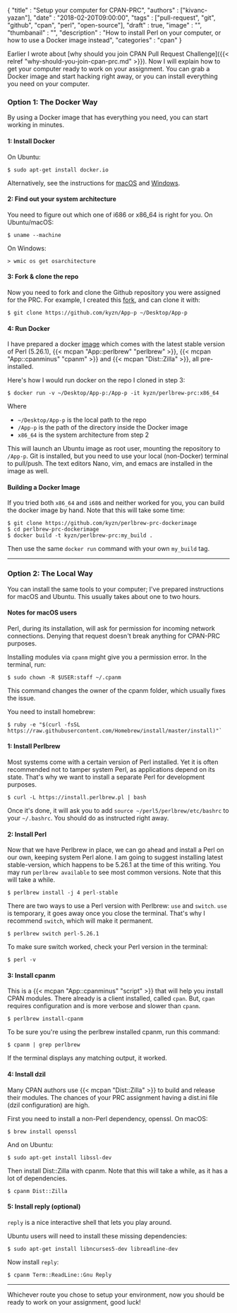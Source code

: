   {
    "title"       : "Setup your computer for CPAN-PRC",
    "authors"     : ["kivanc-yazan"],
    "date"        : "2018-02-20T09:00:00",
    "tags"        : ["pull-request", "git", "github", "cpan", "perl", "open-source"],
    "draft"       : true,
    "image"       : "",
    "thumbanail"  : "",
    "description" : "How to install Perl on your computer, or how to use a Docker image instead",
    "categories"  : "cpan"
  }

Earlier I wrote about [why should you join CPAN Pull Request Challenge]({{< relref "why-should-you-join-cpan-prc.md" >}}). Now I will explain how to get your computer ready to work on your assignment. You can grab a Docker image and start hacking right away, or you can install everything you need on your computer.

### Option 1: The Docker Way

By using a Docker image that has everything you need, you can start working in minutes.

#### 1: Install Docker

On Ubuntu:

    $ sudo apt-get install docker.io

Alternatively, see the instructions for [macOS](https://docs.docker.com/docker-for-mac/install/) and [Windows](https://docs.docker.com/docker-for-windows/install/).

#### 2: Find out your system architecture

You need to figure out which one of i686 or x86_64 is right for you. On Ubuntu/macOS:

    $ uname --machine

On Windows:

    > wmic os get osarchitecture

#### 3: Fork & clone the repo

Now you need to fork and clone the Github repository you were assigned for the PRC. For example, I created this [fork](https://github.com/kyzn/App-p), and can clone it with:

    $ git clone https://github.com/kyzn/App-p ~/Desktop/App-p

#### 4: Run Docker

I have prepared a docker [image](https://github.com/kyzn/perlbrew-prc-dockerimage) which comes with the latest stable version of Perl (5.26.1), {{< mcpan "App::perlbrew" "perlbrew" >}}, {{< mcpan "App::cpanminus" "cpanm" >}} and {{< mcpan "Dist::Zilla" >}}, all pre-installed.

Here's how I would run docker on the repo I cloned in step 3:

    $ docker run -v ~/Desktop/App-p:/App-p -it kyzn/perlbrew-prc:x86_64

Where
  - `~/Desktop/App-p` is the local path to the repo
  - `/App-p` is the path of the directory inside the Docker image
  - `x86_64` is the system architecture from step 2

This will launch an Ubuntu image as root user, mounting the repository to `/App-p`. Git is installed, but you need to use your local (non-Docker) terminal to pull/push. The text editors Nano, vim, and emacs are installed in the image as well.

#### Building a Docker Image

If you tried both `x86_64` and `i686` and neither worked for you, you can build the docker image by hand. Note that this will take some time:

    $ git clone https://github.com/kyzn/perlbrew-prc-dockerimage
    $ cd perlbrew-prc-dockerimage
    $ docker build -t kyzn/perlbrew-prc:my_build .

Then use the same `docker run` command with your own `my_build` tag.

---

### Option 2: The Local Way

You can install the same tools to your computer; I've prepared instructions for macOS and Ubuntu. This usually takes about one to two hours.

#### Notes for macOS users

Perl, during its installation, will ask for permission for incoming network connections. Denying that request doesn't break anything for CPAN-PRC purposes.

Installing modules via `cpanm` might give you a permission error. In the terminal, run:

    $ sudo chown -R $USER:staff ~/.cpanm

This command changes the owner of the cpanm folder, which usually fixes the issue.

You need to install homebrew:

    $ ruby -e "$(curl -fsSL https://raw.githubusercontent.com/Homebrew/install/master/install)"`

#### 1: Install Perlbrew

Most systems come with a certain version of Perl installed. Yet it is often recommended not to tamper system Perl, as applications depend on its state. That's why we want to install a separate Perl for development purposes.

    $ curl -L https://install.perlbrew.pl | bash

Once it's done, it will ask you to add `source ~/perl5/perlbrew/etc/bashrc` to your `~/.bashrc`. You should do as instructed right away.

#### 2: Install Perl

Now that we have Perlbrew in place, we can go ahead and install a Perl on our own, keeping system Perl alone. I am going to suggest installing latest stable-version, which happens to be 5.26.1 at the time of this writing. You may run `perlbrew available` to see most common versions. Note that this will take a while.

    $ perlbrew install -j 4 perl-stable

There are two ways to use a Perl version with Perlbrew: `use` and `switch`. `use` is temporary, it goes away once you close the terminal. That's why I recommend `switch`, which will make it permanent.

    $ perlbrew switch perl-5.26.1

To make sure switch worked, check your Perl version in the terminal:

    $ perl -v

#### 3: Install cpanm

This is a {{< mcpan "App::cpanminus" "script" >}} that will help you install CPAN modules. There already is a client installed, called `cpan`. But, `cpan` requires configuration and is more verbose and slower than `cpanm`.

    $ perlbrew install-cpanm

To be sure you're using the perlbrew installed cpanm, run this command:

    $ cpanm | grep perlbrew

If the terminal displays any matching output, it worked.

#### 4: Install dzil

Many CPAN authors use {{< mcpan "Dist::Zilla" >}} to build and release their modules. The chances of your PRC assignment having a dist.ini file (dzil configuration) are high.

First you need to install a non-Perl dependency, openssl. On macOS:

    $ brew install openssl

And on Ubuntu:

    $ sudo apt-get install libssl-dev

Then install Dist::Zilla with cpanm. Note that this will take a while, as it has a lot of dependencies.

    $ cpanm Dist::Zilla

#### 5: Install reply (optional)

`reply` is a nice interactive shell that lets you play around.

Ubuntu users will need to install these missing dependencies:

    $ sudo apt-get install libncurses5-dev libreadline-dev

Now install `reply`:

    $ cpanm Term::ReadLine::Gnu Reply

---

Whichever route you chose to setup your environment, now you should be ready to work on your assignment, good luck!
